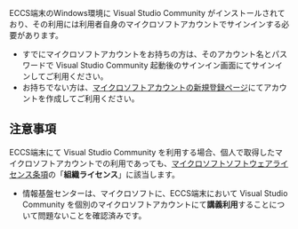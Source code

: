 ECCS端末のWindows環境に Visual Studio Community がインストールされており、その利用には利用者自身のマイクロソフトアカウントでサインインする必要があります。

* すでにマイクロソフトアカウントをお持ちの方は、そのアカウント名とパスワードで Visual Studio Community 起動後のサインイン画面にてサインインしてご利用ください。
* お持ちでない方は、[マイクロソフトアカウントの新規登録ページ](https://account.microsoft.com/)にてアカウントを作成してご利用ください。

## []()注意事項

ECCS端末にて Visual Studio Community を利用する場合、個人で取得したマイクロソフトアカウントでの利用であっても、[マイクロソフトソフトウェアライセンス条項](https://www.visualstudio.com/support/legal/mt171547)の「**組織ライセンス**」に該当します。

* 情報基盤センターは、マイクロソフトに、ECCS端末において Visual Studio Community を個別のマイクロソフトアカウントにて**講義利用**することについて問題ないことを確認済みです。

